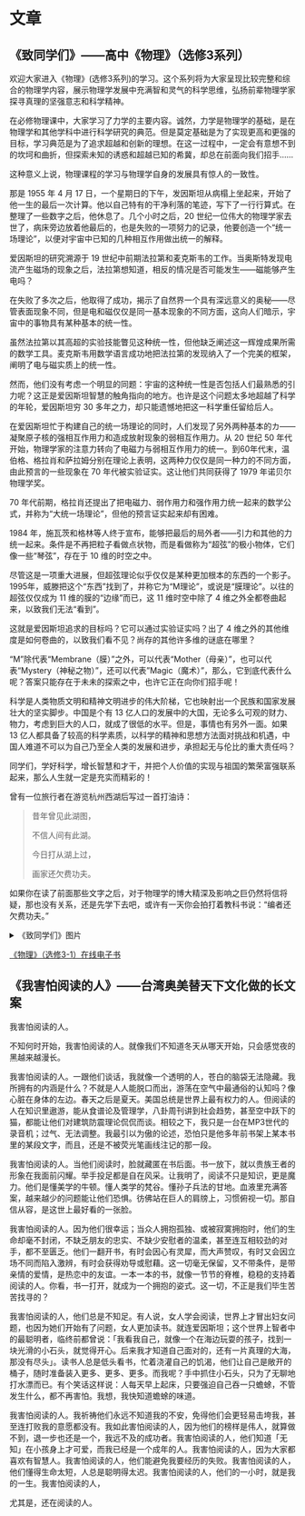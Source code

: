 # 文章

## 《致同学们》——高中《物理》（选修3系列）

欢迎大家进入《物理》(选修3系列)的学习。这个系列将为大家呈现比较完整和综合的物理学内容，展示物理学发展中充满智和灵气的科学思维，弘扬前辈物理学家探寻真理的坚强意志和科学精神。

在必修物理课中，大家学习了力学的主要内容。诚然，力学是物理学的基础，是在物理学和其他学科中进行科学研究的典范。但是莫定基础是为了实现更高和更强的目标，学习典范是为了追求超越和创新的理想。在这一过程中，一定会有意想不到的坎坷和曲折，但探索未知的诱惑和超越已知的希冀，却总在前面向我们招手……

这种意义上说，物理课程的学习与物理学自身的发展具有惊人的一致性。

那是 1955 年 4 月 17 日，一个星期日的下午，发因斯坦从病榻上坐起来，开始了他一生的最后一次计算。他以自己特有的干净利落的笔迹，写下了一行行算式。在整理了一些数字之后，他休息了。几个小时之后，20 世纪一位伟大的物理学家去世了，病床旁边放着他最后的，也是失败的一项努力的记录，他要创造一个“统一场理论”，以便对宇宙中已知的几种相互作用做出统一的解释。

爱因斯坦的研究溯源于 19 世纪中前期法拉第和麦克斯韦的工作。当奥斯特发现电流产生磁场的现象之后，法拉第想知道，相反的情况是否可能发生——磁能够产生电吗？

在失败了多次之后，他取得了成功，揭示了自然界一个具有深远意义的奥秘——尽管表面现象不同，但是电和磁仅仅是同一基本现象的不同方面，这向人们暗示，宇宙中的事物具有某种基本的统一性。

虽然法拉第以其高超的实验技能瞥见这种统一性，但他缺乏阐述这一辉煌成果所需的数学工具。麦克斯韦用数学语言成功地把法拉第的发现纳入了一个完美的框架，阐明了电与磁实质上的统一性。

然而，他们没有考虑一个明显的同题：宇宙的这种统一性是否包括人们最熟悉的引力呢？这正是爱因斯坦智慧的触角指向的地方。也许是这个问题太多地超越了科学的年轮，爱因斯坦穷 30 多年之力，却只能遗憾地把这一科学重任留给后人。

在爱因斯坦忙于构建自己的统一场理论的同时，人们发现了另外两种基本的カ——凝聚原子核的强相互作用力和造成放射现象的弱相互作用力。从 20 世纪 50 年代开始，物理学家的注意力转向了电磁力与弱相互作用力的统一。到60年代末，温伯格、格拉肖和萨拉姆分别在理论上表明，这两种力仅仅是同一种力的不同方面，由此预言的一些现象在 70 年代被实验证实。这让他们共同获得了 1979 年诺贝尔物理学奖。

70 年代前期，格拉肖还提出了把电磁力、弱作用力和强作用力统一起来的数学公式，并称为“大统一场理论”，但他的预言证实起来却有困难。

1984 年，施瓦茨和格林等人终于宣布，能够把最后的局外者——引力和其他的力统一起来。条件是不再把粒子看做点状物，而是看做称为“超弦”的极小物体，它们像一些“琴弦”，存在于 10 维的时空之中。

尽管这是一项重大进展，但超弦理论似乎仅仅是某种更加根本的东西的一个影子。1995年，威滕把这个“东西”找到了，并称它为“M理论”，或说是“膜理论”。以往的超弦仅仅成为 11 维的膜的“边缘”而已，这 11 维时空中除了 4 维之外全都卷曲起来，以致我们无法“看到”。

这就是爱因斯坦追求的目标吗？它可以通过实验证实吗？出了 4 维之外的其他维度是如何卷曲的，以致我们看不见？尚存的其他许多维的谜底在哪里？

“M”除代表“Membrane（膜）”之外，可以代表“Mother（母亲）”，也可以代表“Mystery（神秘之物）”，还可以代表”Magic（魔术）”，那么，它到底代表什么呢？答案只能存在于未未的探索之中，也许它正在向你们招手呢！

科学是人类物质文明和精神文明进步的伟大阶梯，它也映射出一个民族和国家发展壮大的坚实脚步。中国是个有 13 亿人口的发展中的大国，无论多么可观的财力、物力，考虑到巨大的人口，就成了很低的水平。但是，事情也有另外一面。如果 13 亿人都具备了较高的科学素质，以科学的精神和思想方法面对挑战和机遇，中国人难道不可以为自己乃至全人类的发展和进步，承担起无与伦比的重大责任吗？

同学们，学好科学，增长智慧和才干，并把个人价值的实现与祖国的繁荣富强联系起来，那么人生就一定是充实而精彩的！

曾有一位旅行者在游览杭州西湖后写过一首打油诗：

> 昔年曾见此湖图，
> 
> 不信人间有此湖。
> 
> 今日打从湖上过，
> 
> 画家还欠费功夫。

如果你在读了前面那些文字之后，对于物理学的博大精深及影响之巨仍然将信将疑，那也没有关系，还是先学下去吧，或许有一天你会拍打着教科书说：“编者还欠费功夫。”

<details>
  <summary>《致同学们》图片</summary>
  <img src="https://user-images.githubusercontent.com/37435717/83000344-c9106c00-a03c-11ea-93d2-68121f326bcf.png" alt="致同学们图片1">
  <img src="https://user-images.githubusercontent.com/37435717/83000375-d7f71e80-a03c-11ea-95f6-805dc9ee1226.png" alt="致同学们图片2">
  <img src="https://user-images.githubusercontent.com/37435717/83000406-e3e2e080-a03c-11ea-80f5-42d46584343b.png" alt="致同学们图片3">
</details>

[《物理》（选修3-1）在线电子书](https://bp.pep.com.cn/ebook/gzkbwlxx31/mobile/index.html)

## 《我害怕阅读的人》——台湾奥美替天下文化做的长文案

我害怕阅读的人。

不知何时开始，我害怕阅读的人。就像我们不知道冬天从哪天开始，只会感觉夜的黑越来越漫长。

我害怕阅读的人。一跟他们谈话，我就像一个透明的人，苍白的脑袋无法隐藏。我所拥有的内涵是什么？不就是人人能脱口而出，游荡在空气中最通俗的认知吗？像心脏在身体的左边。春天之后是夏天。美国总统是世界上最有权力的人。但阅读的人在知识里遨游，能从食谱论及管理学，八卦周刊讲到社会趋势，甚至空中跃下的猫，都能让他们对建筑防震理论侃侃而谈。相较之下，我只是一台在MP3世代的录音机；过气、无法调整。我最引以为傲的论述，恐怕只是他多年前书架上某本书里的某段文字，而且，还是不被荧光笔画线注记的那一段。

我害怕阅读的人。当他们阅读时，脸就藏匿在书后面。书一放下，就以贵族王者的形象在我面前闪耀。举手投足都是自在风采。让我明了，阅读不只是知识，更是魔力。他们是懂美学的牛顿。懂人类学的梵谷。懂孙子兵法的甘地。血液里充满答案，越来越少的问题能让他们恐惧。彷佛站在巨人的肩牓上，习惯俯视一切。那自信从容，是这世上最好看的一张脸。

我害怕阅读的人。因为他们很幸运；当众人拥抱孤独、或被寂寞拥抱时，他们的生命却毫不封闭，不缺乏朋友的忠实、不缺少安慰者的温柔，甚至连互相较劲的对手，都不至匮乏。他们一翻开书，有时会因心有灵犀，而大声赞叹，有时又会因立场不同而陷入激辨，有时会获得劝导或慰藉。这一切毫无保留，又不带条件，是带亲情的爱情，是热恋中的友谊。一本一本的书，就像一节节的脊椎，稳稳的支持着阅读的人。你看，书一打开，就成为一个拥抱的姿式。这一切，不正是我们毕生苦苦找寻的？

我害怕阅读的人，他们总是不知足。有人说，女人学会阅读，世界上才冒出妇女问题，也因为她们开始有了问题，女人更加读书。就连爱因斯坦；这个世界上智者中的最聪明者，临终前都曾说：「我看我自己，就像一个在海边玩耍的孩子，找到一块光滑的小石头，就觉得开心。后来我才知道自己面对的，还有一片真理的大海，那没有尽头」。读书人总是低头看书，忙着浇灌自己的饥渴，他们让自己是敞开的桶子，随时准备装入更多、更多、更多。而我呢？手中抓住小石头，只为了无聊地打水漂而已。有个笑话这样说：人每天早上起床，只要强迫自己吞一只蟾蜍，不管发生什么，都不再害怕。我想，我快知道蟾蜍的味道。

我害怕阅读的人。我祈祷他们永远不知道我的不安，免得他们会更轻易击垮我，甚至连打败我的意愿都没有。我如此害怕阅读的人，因为他们的榜样是伟人，就算做不到，退一步也还是一个，我远不及的成功者。我害怕阅读的人，他们知道「无知」在小孩身上才可爱，而我已经是一个成年的人。我害怕阅读的人，因为大家都喜欢有智慧人。我害怕阅读的人，他们能避免我要经历的失败。我害怕阅读的人，他们懂得生命太短，人总是聪明得太迟。我害怕阅读的人，他们的一小时，就是我的一生。我害怕阅读的人，

尤其是，还在阅读的人。
